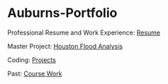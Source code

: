 # Auburns-Portfolio
Professional Resume and Work Experience: 
[Resume](https://github.com/user-attachments/files/22191815/Auburn_Warr_Resume-1.pdf)

Master Project: [Houston Flood Analysis](https://github.com/winpix00/Auburns-Portfolio.github.io/tree/HoustonFloodAnalysis)

Coding: [Projects](https://github.com/winpix00/CodingProjects)

Past: [Course Work](https://github.com/winpix00/Auburns-Portfolio.github.io/tree/Course-Work)
